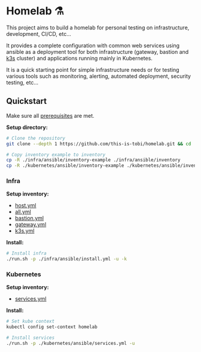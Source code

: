 # Homelab :alembic:

This project aims to build a homelab for personal testing on infrastructure, development, CI/CD, etc...

It provides a complete configuration with common web services using ansible as a deployment tool for both infrastructure  (gateway, bastion and [k3s](https://k3s.io) cluster) and applications running mainly in Kubernetes.

It is a quick starting point for simple infrastructure needs or for testing various tools such as monitoring, alerting, automated deployment, security testing, etc...

## Quickstart

Make sure all [prerequisites](./installation.md#prerequisites) are met.

__Setup directory:__
```sh
# Clone the repository
git clone --depth 1 https://github.com/this-is-tobi/homelab.git && cd ./homelab && rm -rf ./.git && git init

# Copy inventory example to inventory
cp -R ./infra/ansible/inventory-example ./infra/ansible/inventory
cp -R ./kubernetes/ansible/inventory-example ./kubernetes/ansible/inventory
```

### Infra

__Setup inventory:__
- [host.yml](../infra/ansible/inventory-example/hosts.yml)
- [all.yml](../infra/ansible/inventory-example/group_vars/all.yml)
- [bastion.yml](../infra/ansible/inventory-example/group_vars/bastion.yml)
- [gateway.yml](../infra/ansible/inventory-example/group_vars/gateway.yml)
- [k3s.yml](../infra/ansible/inventory-example/group_vars/k3s.yml)

__Install:__

```sh
# Install infra
./run.sh -p ./infra/ansible/install.yml -u -k
```

### Kubernetes

__Setup inventory:__
- [services.yml](../kubernetes/ansible/inventory-example/group_vars/services.yml)

__Install:__

```sh
# Set kube context
kubectl config set-context homelab

# Install services
./run.sh -p ./kubernetes/ansible/services.yml -u
```
